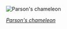 
![Parson's chameleon](https://upload.wikimedia.org/wikipedia/commons/thumb/2/2f/Parson%27s_chameleon_%28Calumma_parsonii_cristifer%29_female_Andasibe_2.jpg/600px-Parson%27s_chameleon_%28Calumma_parsonii_cristifer%29_female_Andasibe_2.jpg)

*[Parson's chameleon](https://wikipedia.org/wiki/File:Parson%27s_chameleon_(Calumma_parsonii_cristifer)_female_Andasibe_2.jpg)*
